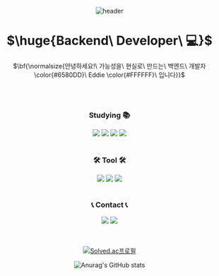 <div align="center">
  
![header](https://capsule-render.vercel.app/api?type=waving&color=99eac1&text=Welcome%20to%20Eddie's%20GitHub%20👋&animation=twinkling&fontSize=35&fontAlignY=40&fontAlign=50&height=250)

</div>

<div align="center">
  <p><h1>$\huge{Backend\ Developer\ 💻}$</h1></p>
  <p>$\bf{\normalsize{안녕하세요!\ 가능성을\ 현실로\ 만드는\ 백엔드\ 개발자 \color{#6580DD}\ Eddie \color{#FFFFFF}\ 입니다}}$</p>
  <br><br>
  
  ### Studying 📚
  <img src="https://img.shields.io/badge/Java-ED8B00?style=for-the-badge&logo=openjdk&logoColor=white"/>
  <img src="https://img.shields.io/badge/Spring-6DB33F?style=for-the-badge&logo=spring&logoColor=white"/>
  <img src="https://img.shields.io/badge/jQuery-0769AD?style=for-the-badge&logo=jquery&logoColor=white"/>
  <img src="https://img.shields.io/badge/MySQL-00000F?style=for-the-badge&logo=mysql&logoColor=white"/>
  <br><br>

  ### 🛠️ Tool 🛠️
  <img src="https://img.shields.io/badge/Apple-MacBook_M3_Pro_16-999999?style=for-the-badge&logo=apple&logoColor=white"/>
  <img src="https://img.shields.io/badge/IntelliJ_IDEA-000000.svg?style=for-the-badge&logo=intellij-idea&logoColor=white"/>
  <img src="https://img.shields.io/badge/Notion-%23000000.svg?style=for-the-badge&logo=notion&logoColor=white"/>
  <br><br>
  
  ### 📞 Contact 📞
  <a href="[https://instagram.com/2._.hyong](https://www.instagram.com/2._.hyong/)"><img src="https://img.shields.io/badge/Instagram-E4405F?style=for-the-badge&logo=instagram&logoColor=white"/></a>
  <a href="mailto:devleehy@gmail.com"><img src="https://img.shields.io/badge/Gmail-D14836?style=for-the-badge&logo=gmail&logoColor=white&link=mailto:devleehy@gmail.com)]"/></a>
</div>


<div align="center">
  
  <br><br>
  [![Solved.ac프로필](http://mazassumnida.wtf/api/v2/generate_badge?boj=dev_leehy)](https://solved.ac/dev_leehy)
  
  ![Anurag's GitHub stats](https://github-readme-stats.vercel.app/api?username=eddie-backdev&show_icons=true&theme=radical)
  
</div>




